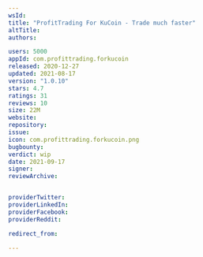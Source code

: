 ```yaml
---
wsId: 
title: "ProfitTrading For KuCoin - Trade much faster"
altTitle: 
authors:

users: 5000
appId: com.profittrading.forkucoin
released: 2020-12-27
updated: 2021-08-17
version: "1.0.10"
stars: 4.7
ratings: 31
reviews: 10
size: 22M
website: 
repository: 
issue: 
icon: com.profittrading.forkucoin.png
bugbounty: 
verdict: wip
date: 2021-09-17
signer: 
reviewArchive:


providerTwitter: 
providerLinkedIn: 
providerFacebook: 
providerReddit: 

redirect_from:

---
```



